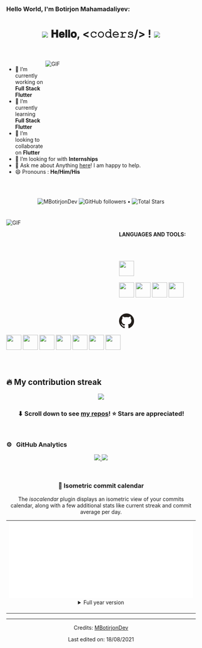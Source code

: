 ### Hello World, I'm Botirjon Mahamadaliyev:

<h1 align="center">
  <a target="_blank">
    <img src="https://github.com/JayantGoel001/JayantGoel001/blob/master/GIF/Earth.gif" width="24px" style="max-width:100%;">
  </a>
  𝐇𝐞𝐥𝐥𝐨, &lt;𝚌𝚘𝚍𝚎𝚛𝚜/&gt; !
  <a target="_blank">
    <img src="https://github.com/JayantGoel001/JayantGoel001/blob/master/GIF/Hi.gif" width="40px" />
  </a>
</h1>

<br/>
<br/>
<a target="_blank">
  <img align="right" height="250" width="400" alt="GIF" src="https://github.com/JayantGoel001/JayantGoel001/blob/master/GIF/code.gif">
</a>

- 🔭 I’m currently working on **Full Stack Flutter**
- 🌱 I’m currently learning **Full Stack Flutter**
- 👯 I’m looking to collaborate on **Flutter**
- 🤔 I’m looking for with **Internships**
- 💬 Ask me about Anything [here](https://github.com/MBotirjonDev)! I am happy to help.
- 😄 Pronouns : **He/Him/His**


<br/>
<br/>


<p align="center">  
  <img src="https://komarev.com/ghpvc/?username=MBotirjonDev" alt="MBotirjonDev" />
  <img alt="GitHub followers" src="https://img.shields.io/github/followers/MBotirjonDev?label=Followers&style=social"> •   
  <img src="https://img.shields.io/github/stars/MBotirjonDev?label=Stars" alt="Total Stars">
</p>




#

<a target="_blank"><img align="left" height="300" width="300" alt="GIF" src="https://github.com/JayantGoel001/JayantGoel001/blob/master/GIF/github.gif"></a>
<br/>


**LANGUAGES AND TOOLS:**  


<br/>
<br/>

<code><img height="40" width="40" src="https://upload.wikimedia.org/wikipedia/commons/thumb/1/18/C_Programming_Language.svg/1200px-C_Programming_Language.svg.png"></code>

<code><img height="40" width="40" src="https://upload.wikimedia.org/wikipedia/commons/thumb/c/c3/Python-logo-notext.svg/1200px-Python-logo-notext.svg.png"></code>
<code><img height="40" width="40" src="https://www.edgica.com/wp-content/files/django-logo-big.jpg"></code>
<code><img height="40" width="40" src="https://image.pngaaa.com/400/23400-middle.png"></code>
<code><img height="40" width="40" src="https://ih1.redbubble.net/image.1057190231.1918/pp,840x830-pad,1000x1000,f8f8f8.u1.jpg"></code>


#

<code><img height="40" width="40" src="https://raw.githubusercontent.com/github/explore/80688e429a7d4ef2fca1e82350fe8e3517d3494d/topics/github-api/github-api.png"></code>

<code><img height="40" width="40" src="https://upload.wikimedia.org/wikipedia/commons/a/ab/Linux_Logo_in_Linux_Libertine_Font.svg"></code>
<code><img height="40" width="40" src="https://cdn-icons-png.flaticon.com/512/2/2235.png"></code>
<code><img height="40" width="40" src="https://upload.wikimedia.org/wikipedia/commons/thumb/5/5f/Windows_logo_-_2012.svg/1200px-Windows_logo_-_2012.svg.png"></code>
<code><img height="40" width="40" src="https://e7.pngegg.com/pngimages/778/255/png-clipart-sqlite-database-android-mysql-android-text-logo-thumbnail.png"></code>
<code><img height="40" width="40" src="https://recursospython.com/wp-content/uploads/2019/02/python-qt.png"></code>
<code><img height="40" width="40" src="https://play-lh.googleusercontent.com/hB9t3Z-mi284_49HA3nAuhO-W5Cyhje7r2P9McdgORoVCd-0SV54c12NMQWLHnqALw"></code>
<code><img height="40" width="40" src="https://firebase.google.com/brand-guidelines?hl=zh-cn"></code>



<br/>

#
## 🔥 My contribution streak

<p align="center">
  <a href="https://github.com/MBotirjonDev/github-readme-streak-stats">
    <img src="https://github-readme-streak-stats.herokuapp.com/?user=MBotirjonDev#version3"/>
  </a>
</p>

<h3 align="center">⬇ Scroll down to see <a href="https://github.com/MBotirjonDev?tab=repositories">my repos</a>! ⭐ Stars are appreciated!</h3>




<br/>

### ⚙️ &nbsp; GitHub Analytics

<p align="center">
<a href="https://github.com/MBotirjonDev">
  <img height="180em" src="https://github-readme-stats-eight-theta.vercel.app/api?username=MBotirjonDev&show_icons=true&theme=vue-light&include_all_commits=true&count_private=true" />
  <img height="180em" src="https://github-readme-stats-eight-theta.vercel.app/api/top-langs/?username=MBotirjonDev&layout=compact&exclude_lang=java+r&theme=vue-light" />
</a>
</p>



<div align="center">


<br/>




### 📅 Isometric commit calendar

The *isocalendar* plugin displays an isometric view of your commits calendar, along with a few additional stats like current streak and commit average per day.

<table>
  <td align="center">
    <img src="https://github.com/lowlighter/lowlighter/blob/master/metrics.plugin.isocalendar.svg">
    <details><summary>Full year version</summary>
      <img src="https://github.com/lowlighter/lowlighter/blob/master/metrics.plugin.isocalendar.fullyear.svg">
    </details>
    <img width="900" height="1" alt="">
    
  </td>
</table>


------
Credits: [MBotirjonDev](https://github.com/MBotirjonDev)

Last edited on: 18/08/2021
